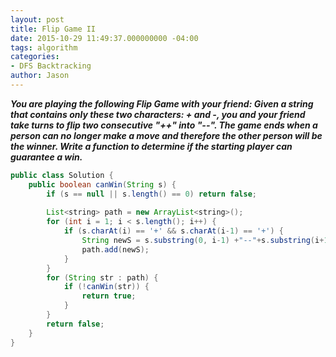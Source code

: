 ```yaml
---
layout: post
title: Flip Game II
date: 2015-10-29 11:49:37.000000000 -04:00
tags: algorithm
categories:
- DFS Backtracking
author: Jason
---
```

<p><strong><em>You are playing the following Flip Game with your friend: Given a string that contains only these two characters: + and -, you and your friend take turns to flip two consecutive "++" into "--". The game ends when a person can no longer make a move and therefore the other person will be the winner. Write a function to determine if the starting player can guarantee a win.</em></strong></p>


``` java
public class Solution {
    public boolean canWin(String s) {
        if (s == null || s.length() == 0) return false;
        
        List<string> path = new ArrayList<string>();
        for (int i = 1; i < s.length(); i++) {
            if (s.charAt(i) == '+' && s.charAt(i-1) == '+') {
                String newS = s.substring(0, i-1) +"--"+s.substring(i+1);
                path.add(newS);
            }
        }
        for (String str : path) {
            if (!canWin(str)) {
                return true;
            }
        }
        return false;
    }
}
```
